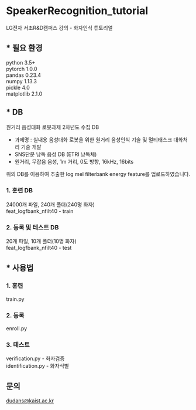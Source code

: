 # SpeakerRecognition_tutorial

LG전자 서초R&D캠퍼스 강의 - 화자인식 튜토리얼

## * 필요 환경
python 3.5+  
pytorch 1.0.0  
pandas 0.23.4  
numpy 1.13.3  
pickle 4.0  
matplotlib 2.1.0  

## * DB
원거리 음성대화 로봇과제 2차년도 수집 DB
- 과제명 : 실내용 음성대화 로봇을 위한 원거리 음성인식 기술 및 멀티태스크 대화처리 기술 개발
- SNS단문 낭독 음성 DB (ETRI 낭독체)
- 원거리, 무잡음 음성, 1m 거리, 0도 방향, 16kHz, 16bits  

위의 DB를 이용하여 추출한 log mel filterbank energy feature를 업로드하였습니다.

### 1. 훈련 DB
24000개 파일, 240개 폴더(240명 화자)  
feat_logfbank_nfilt40 - train

### 2. 등록 및 테스트 DB
20개 파일, 10개 폴더(10명 화자)  
feat_logfbank_nfilt40 - test

## * 사용법
### 1. 훈련
train.py  

### 2. 등록
enroll.py  

### 3. 테스트
verification.py - 화자검증  
identification.py - 화자식별  



## 문의
dudans@kaist.ac.kr

